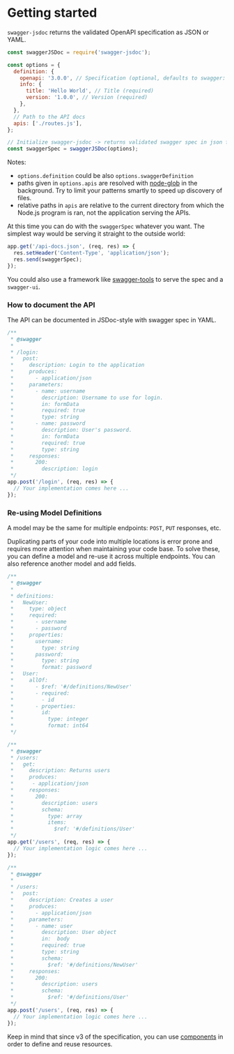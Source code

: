 # Getting started

`swagger-jsdoc` returns the validated OpenAPI specification as JSON or YAML.

```javascript
const swaggerJSDoc = require('swagger-jsdoc');

const options = {
  definition: {
    openapi: '3.0.0', // Specification (optional, defaults to swagger: '2.0')
    info: {
      title: 'Hello World', // Title (required)
      version: '1.0.0', // Version (required)
    },
  },
  // Path to the API docs
  apis: ['./routes.js'],
};

// Initialize swagger-jsdoc -> returns validated swagger spec in json format
const swaggerSpec = swaggerJSDoc(options);
```

Notes:

- `options.definition` could be also `options.swaggerDefinition`
- paths given in `options.apis` are resolved with [node-glob](https://github.com/isaacs/node-glob) in the background. Try to limit your patterns smartly to speed up discovery of files.
- relative paths in `apis` are relative to the current directory from which the Node.js program is ran, not the application serving the APIs.

At this time you can do with the `swaggerSpec` whatever you want.
The simplest way would be serving it straight to the outside world:

```javascript
app.get('/api-docs.json', (req, res) => {
  res.setHeader('Content-Type', 'application/json');
  res.send(swaggerSpec);
});
```

You could also use a framework like [swagger-tools](https://www.npmjs.com/package/swagger-tools) to serve the spec and a `swagger-ui`.

### How to document the API

The API can be documented in JSDoc-style with swagger spec in YAML.

```javascript
/**
 * @swagger
 *
 * /login:
 *   post:
 *     description: Login to the application
 *     produces:
 *       - application/json
 *     parameters:
 *       - name: username
 *         description: Username to use for login.
 *         in: formData
 *         required: true
 *         type: string
 *       - name: password
 *         description: User's password.
 *         in: formData
 *         required: true
 *         type: string
 *     responses:
 *       200:
 *         description: login
 */
app.post('/login', (req, res) => {
  // Your implementation comes here ...
});
```

### Re-using Model Definitions

A model may be the same for multiple endpoints: `POST`, `PUT` responses, etc.

Duplicating parts of your code into multiple locations is error prone and requires more attention when maintaining your code base. To solve these, you can define a model and re-use it across multiple endpoints. You can also reference another model and add fields.

```javascript
/**
 * @swagger
 *
 * definitions:
 *   NewUser:
 *     type: object
 *     required:
 *       - username
 *       - password
 *     properties:
 *       username:
 *         type: string
 *       password:
 *         type: string
 *         format: password
 *   User:
 *     allOf:
 *       - $ref: '#/definitions/NewUser'
 *       - required:
 *         - id
 *       - properties:
 *         id:
 *           type: integer
 *           format: int64
 */

/**
 * @swagger
 * /users:
 *   get:
 *     description: Returns users
 *     produces:
 *      - application/json
 *     responses:
 *       200:
 *         description: users
 *         schema:
 *           type: array
 *           items:
 *             $ref: '#/definitions/User'
 */
app.get('/users', (req, res) => {
  // Your implementation logic comes here ...
});

/**
 * @swagger
 *
 * /users:
 *   post:
 *     description: Creates a user
 *     produces:
 *       - application/json
 *     parameters:
 *       - name: user
 *         description: User object
 *         in:  body
 *         required: true
 *         type: string
 *         schema:
 *           $ref: '#/definitions/NewUser'
 *     responses:
 *       200:
 *         description: users
 *         schema:
 *           $ref: '#/definitions/User'
 */
app.post('/users', (req, res) => {
  // Your implementation logic comes here ...
});
```

Keep in mind that since v3 of the specification, you can use [components](https://swagger.io/docs/specification/components/) in order to define and reuse resources.
